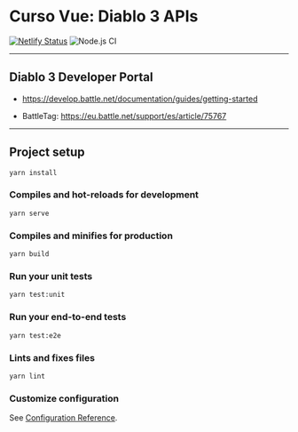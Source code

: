 # Curso Vue: Diablo 3 APIs

[![Netlify Status](https://api.netlify.com/api/v1/badges/9157d0d0-2fb7-42ad-9d89-9ebe7d077f9b/deploy-status)](https://app.netlify.com/sites/diablo3/deploys)
![Node.js CI](https://github.com/baumannzone/diablo3-vue-platzi/workflows/Node.js%20CI/badge.svg)

---

## Diablo 3 Developer Portal
- https://develop.battle.net/documentation/guides/getting-started

- BattleTag: https://eu.battle.net/support/es/article/75767
---

## Project setup
```
yarn install
```

### Compiles and hot-reloads for development
```
yarn serve
```

### Compiles and minifies for production
```
yarn build
```

### Run your unit tests
```
yarn test:unit
```

### Run your end-to-end tests
```
yarn test:e2e
```

### Lints and fixes files
```
yarn lint
```

### Customize configuration
See [Configuration Reference](https://cli.vuejs.org/config/).
